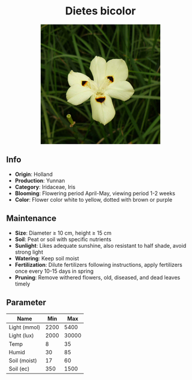 <h1 align='center'>Dietes bicolor</h1>
<p align="center">
    <img 
        align='center'
        width='320'
        src="../images/dietes bicolor.png" 
        alt='Dietes bicolor' />
</p>

## Info

 - **Origin**: Holland
 - **Production**: Yunnan
 - **Category**: Iridaceae, Iris
 - **Blooming**: Flowering period April-May, viewing period 1-2 weeks
 - **Color**: Flower color white to yellow, dotted with brown or purple

## Maintenance

 - **Size**: Diameter ≥ 10 cm, height ≥ 15 cm
 - **Soil**: Peat or soil with specific nutrients
 - **Sunlight**: Likes adequate sunshine, also resistant to half shade, avoid strong light
 - **Watering**: Keep soil moist
 - **Fertilization**: Dilute fertilizers following instructions, apply fertilizers once every 10-15 days in spring
 - **Pruning**: Remove withered flowers, old, diseased, and dead leaves timely

## Parameter

| Name         | Min  | Max   |
|--------------|------|-------|
| Light (mmol) | 2200 | 5400  |
| Light (lux)  | 2000 | 30000 |
| Temp         | 8    | 35    |
| Humid        | 30   | 85    |
| Soil (moist) | 17   | 60    |
| Soil (ec)    | 350  | 1500  |